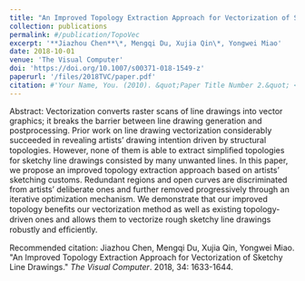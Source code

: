 ```yaml
---
title: "An Improved Topology Extraction Approach for Vectorization of Sketchy Line Drawings"
collection: publications
permalink: #/publication/TopoVec
excerpt: '**Jiazhou Chen**\*, Mengqi Du, Xujia Qin\*, Yongwei Miao'
date: 2018-10-01
venue: 'The Visual Computer'
doi: 'https://doi.org/10.1007/s00371-018-1549-z'
paperurl: '/files/2018TVC/paper.pdf'
citation: #'Your Name, You. (2010). &quot;Paper Title Number 2.&quot; <i>Journal 1</i>. 1(2).'
---
```


Abstract: Vectorization converts raster scans of line drawings into vector graphics; it breaks the barrier between line drawing generation and postprocessing. Prior work on line drawing vectorization considerably succeeded in revealing artists’ drawing intention driven by structural topologies. However, none of them is able to extract simpliﬁed topologies for sketchy line drawings consisted by many unwanted lines. In this paper, we propose an improved topology extraction approach based on artists’ sketching customs. Redundant regions and open curves are discriminated from artists’ deliberate ones and further removed progressively through an iterative optimization mechanism. We demonstrate that our improved topology beneﬁts our vectorization method as well as existing topology-driven ones and allows them to vectorize rough sketchy line drawings robustly and efﬁciently.

Recommended citation: Jiazhou Chen, Mengqi Du, Xujia Qin, Yongwei Miao. "An Improved Topology Extraction Approach for Vectorization of Sketchy Line Drawings." <i>The Visual Computer</i>. 2018, 34: 1633-1644.
